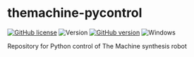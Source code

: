 # themachine-pycontrol
[![GitHub license](https://img.shields.io/github/license/aspuru-guzik-group/themachine-pycontrol.svg?style=flat&logo=appveyor)](https://github.com/aspuru-guzik-group/themachine-pycontrol/blob/main/LICENSE)
![Version](https://img.shields.io/pypi/v/themachine_pycontrol)
[![GitHub version](https://img.shields.io/github/v/tag/aspuru-guzik-group/themachine-pycontrol)](https://github.com/spuru-guzik-group/themachine-pycontrol/releases/)
![Windows](https://svgshare.com/i/ZhY.svg)

Repository for Python control of The Machine synthesis robot
